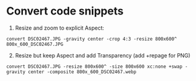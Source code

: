 # Convert code snippets

1. Resize and zoom to explicit Aspect:
```
convert DSC02467.JPG -gravity center -crop 4:3 -resize 800x600^ 800x_600_DSC02467.JPG
```

2. Resize but keep Aspect and add Transparency (add +repage for PNG)
```
convert DSC02467.JPG -resize 800x600^ -size 800x600 xc:none +swap -gravity center -composite 800x_600_DSC02467.webp
```